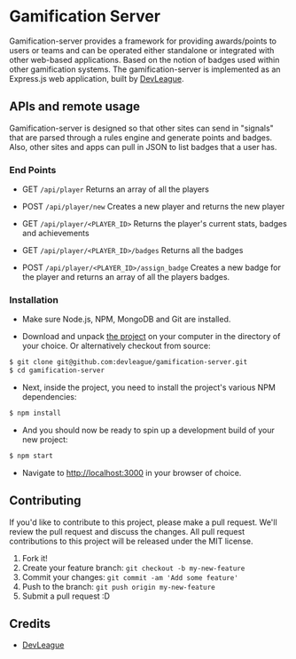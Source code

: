 # Gamification Server

Gamification-server provides a framework for providing awards/points to users or teams and can be operated either standalone or integrated with other web-based applications. Based on the notion of badges used within other gamification systems. The gamification-server is implemented as an Express.js web application, built by [DevLeague](http://www.devleague.com/).


## APIs and remote usage

Gamification-server is designed so that other sites can send in "signals" that are parsed through a rules engine and generate points and badges.  Also, other sites and apps can pull in JSON to list badges that a user has.

### End Points

* GET `/api/player`
Returns an array of all the players

* POST `/api/player/new`
Creates a new player and returns the new player

* GET `/api/player/<PLAYER_ID>`
Returns the player's current stats, badges and achievements

* GET `/api/player/<PLAYER_ID>/badges`
Returns all the badges

* POST `/api/player/<PLAYER_ID>/assign_badge`
Creates a new badge for the player and returns an array of all the players badges.



### Installation

* Make sure Node.js, NPM, MongoDB and Git are installed.

* Download and unpack [the project](https://github.com/devleague/gamification-server) on your computer in the directory of your choice. Or alternatively checkout from source:

```bash
$ git clone git@github.com:devleague/gamification-server.git
$ cd gamification-server
```

* Next, inside the project, you need to install the project's various NPM dependencies:

```bash
$ npm install
```

* And you should now be ready to spin up a development build of your new project:

```bash
$ npm start
```

* Navigate to [http://localhost:3000](http://localhost:3000) in your browser of choice.

## Contributing

If you'd like to contribute to this project, please make a pull request. We'll review the pull request and discuss the changes. All pull request contributions to this project will be released under the MIT license.

1. Fork it!
2. Create your feature branch: ```git checkout -b my-new-feature```
3. Commit your changes: ```git commit -am 'Add some feature'```
4. Push to the branch: ````git push origin my-new-feature````
5. Submit a pull request :D

## Credits

- [DevLeague](http://www.devleague.com/)
